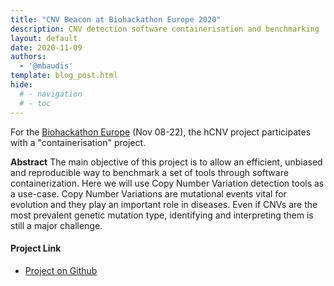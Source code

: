 ```yaml
---
title: "CNV Beacon at Biohackathon Europe 2020"
description: CNV detection software containerisation and benchmarking
layout: default
date: 2020-11-09
authors:
  - '@mbaudis'
template: blog_post.html
hide:
  # - navigation
  # - toc
---
```


For the [Biohackathon Europe](https://www.biohackathon-europe.org) (Nov 08-22), the hCNV project participates with a
"containerisation" project.

 <!--more-->

**Abstract** The main objective of this project is to allow an efficient, unbiased and reproducible way to benchmark a set of tools through software containerization. Here we will use Copy Number Variation detection tools as a use-case. Copy Number Variations are mutational events vital for evolution and they play an important role in diseases. Even if CNVs are the most prevalent genetic mutation type, identifying and interpreting them is still a major challenge.

#### Project Link

* [Project on Github](https://github.com/elixir-europe/BioHackathon-projects-2020/tree/master/projects/7)
